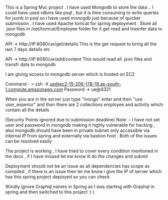 This is a Spring Mvc project .
I have used Mongodb to store the data .. I could have used rdbms like psql , but it is time consuming to write queries for
jsonb in psql so i have used monogdb just because of quicker submission .
I have used Apache tomcat for spring deployment .
Store all .json files in /opt/tomcat/Employee folder for it get read and trasnfer data to mongodb 

API -> http://IP:8080/ue/get/details
    This is the get request to bring all the last 7 days details etc
    

API -> http://IP:8080/ue/add/content
    This would read all .json files and transfr data to mongodb
    
I am giving access to mongodb server which is hosted on EC2

Command - > ssh -X ue@ec2-15-206-178-19.ap-south-1.compute.amazonaws.com
Password -> ue@4321

When you are in the server just  type "mongo" enter and then "use user_experior" and then there are 2 collections
employee and activity which contain all the details 

(Security Points ignored due to submission deadline)
Note :- I have not set user and password in mongodb making it highly vulnerable for hacking , also mongodb should have been in private
subnet only accessible via internal IP from spring and externally via bastion host . Both of the issues can be resolved easily

The project is working , I have tried to cover every condition mentioned in the docs , if I have missed let me know ill do the changes
and submit

Deployment should not be an issue as all dependencies has scope as compiled , if there is an issue then let me know i give the 
IP of server which has this spring project deployed so you can check 


(Kindly ignore Graphql names in Spring  as I was starting with Graphql in spring and then switched to this project :) )
